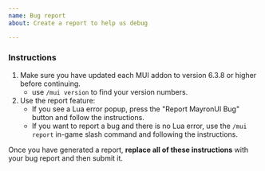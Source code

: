 ```yaml
---
name: Bug report
about: Create a report to help us debug

---
```


### Instructions
1. Make sure you have updated each MUI addon to version 6.3.8 or higher before continuing.
    - use `/mui version` to find your version numbers.
2. Use the report feature:
    - If you see a Lua error popup, press the "Report MayronUI Bug" button and follow the instructions.
    - If you want to report a bug and there is no Lua error, use the `/mui report` in-game slash command and following the instructions.

Once you have generated a report, **replace all of these instructions** with your bug report and then submit it.
